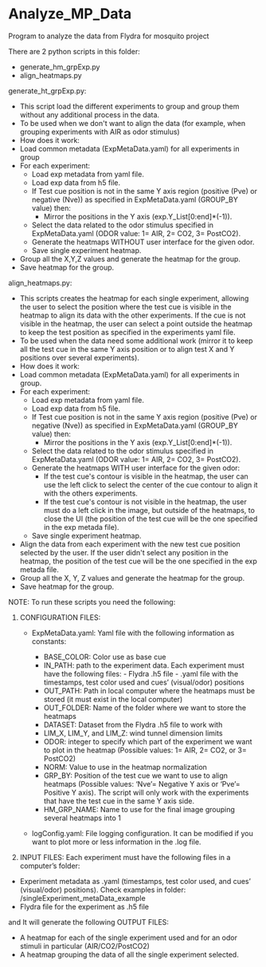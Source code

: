 # Analyze_MP_Data
Program to analyze the data from Flydra for mosquito project
 
There are 2 python scripts in this folder:
- generate_hm_grpExp.py
- align_heatmaps.py

generate_ht_grpExp.py:
 - This script load the different experiments to group and group them without any additional process in the data. 
 - To be used when we don't want to align the data (for example, when grouping experiments with AIR as odor stimulus)
 - How does it work:
  - Load common metadata (ExpMetaData.yaml) for all experiments in group
  - For each experiment:
    - Load exp metadata from yaml file.
    - Load exp data from h5 file.
    - If Test cue position is not in the same Y axis region (positive (Pve) or negative (Nve)) as specified in ExpMetaData.yaml (GROUP_BY value) then:
      - Mirror the positions in the Y axis (exp.Y_List[0:end]*(-1)).
    - Select the data related to the odor stimulus specified in ExpMetaData.yaml (ODOR value: 1= AIR, 2= CO2, 3= PostCO2).
    - Generate the heatmaps WITHOUT user interface for the given odor.
    - Save single experiment heatmap.
  - Group all the X,Y,Z values and generate the heatmap for the group.
  - Save heatmap for the group.


align_heatmaps.py:
 - This scripts creates the heatmap for each single experiment, allowing the user to select the position where the test cue is visible in the heatmap to align its data with the other experiments. If the cue is not visible in the heatmap, the user can select a point outside the heatmap to keep the test position as specified in the experiments yaml file.
 - To be used when the data need some additional work (mirror it to keep all the test cue in the same Y axis position or to align test X and Y positions over several experiments).
 - How does it work:
  - Load common metadata (ExpMetaData.yaml) for all experiments in group.
  - For each experiment:
    - Load exp metadata from yaml file.
    - Load exp data from h5 file.
    - If Test cue position is not in the same Y axis region (positive (Pve) or negative (Nve)) as specified in ExpMetaData.yaml (GROUP_BY value) then:
      - Mirror the positions in the Y axis (exp.Y_List[0:end]*(-1)).
    - Select the data related to the odor stimulus specified in ExpMetaData.yaml (ODOR value: 1= AIR, 2= CO2, 3= PostCO2).
    - Generate the heatmaps WITH user interface for the given odor:
      - If the test cue's contour is visible in the heatmap, the user can use the left click to select the center of the cue contour to align it with the others experiments.
      - If the test cue's contour is not visible in the heatmap, the user must do a left click in the image, but outside of the heatmaps, to close the UI (the position of the test cue will be the one specified in the exp metada file).
    - Save single experiment heatmap.
  - Align the data from each experiment with the new test cue position selected by the user. If the user didn't select any position in the heatmap, the position of the test cue will be the one specified in the exp metada file. 
  - Group all the X, Y, Z values and generate the heatmap for the group.
  - Save heatmap for the group.



NOTE: To run these scripts you need the following:

1. CONFIGURATION FILES:
	 - ExpMetaData.yaml: Yaml file with the following information as constants:
		  - BASE_COLOR: Color use as base cue
		  - IN_PATH: path to the experiment data. Each experiment must have the following files:
			    - Flydra .h5 file
			    - .yaml file with the timestamps, test color used and cues’ (visual/odor) positions
		  - OUT_PATH: Path in local computer where the heatmaps must be stored (it must exist in the local computer)
		  - OUT_FOLDER: Name of the folder where we want to store the heatmaps
		  - DATASET: Dataset from the Flydra .h5 file to work with
		  - LIM_X, LIM_Y, and LIM_Z: wind tunnel dimension limits
		  - ODOR: integer to specify which part of the experiment we want to plot in the heatmap (Possible values: 1= AIR, 2= CO2, or 3= PostCO2)
		  - NORM: Value to use in the heatmap normalization
		  - GRP_BY: Position of the test cue we want to use to align heatmaps (Possible values: ‘Nve’= Negative Y axis or ‘Pve’= Positive Y axis). 
		            The script will only work with the experiments that have the test cue in the same Y axis side.
		  - HM_GRP_NAME: Name to use for the final image grouping several heatmaps into 1

	- logConfig.yaml: File logging configuration. It can be modified if you want to plot more or less information in the .log file.

2. INPUT FILES: Each experiment must have the following files in a computer’s folder: 
 - Experiment metadata as .yaml (timestamps, test color used, and cues’ (visual/odor) positions). Check examples in folder: /singleExperiment_metaData_example
 - Flydra file for the experiment as .h5 file

and It will generate the following OUTPUT FILES:
 - A heatmap for each of the single experiment used and for an odor stimuli in particular (AIR/CO2/PostCO2)
 - A heatmap grouping the data of all the single experiment selected.
